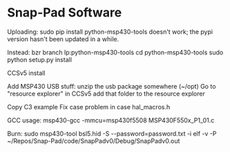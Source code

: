 Snap-Pad Software
=================

Uploading:
    sudo pip install python-msp430-tools
doesn't work; the pypi version hasn't been updated in a while.

Instead:
    bzr branch lp:python-msp430-tools
    cd python-msp430-tools
    sudo python setup.py install


CCSv5 install

Add MSP430 USB stuff:
    unzip the usb package somewhere (~/opt)
    Go to "resource explorer" in CCSv5
    add that folder to the resource explorer

Copy C3 example
Fix case problem in case hal_macros.h


GCC usage:
    msp430-gcc -mmcu=msp430f5508 MSP430F550x_P1_01.c 


Burn:
    sudo msp430-tool bsl5.hid -S --password=password.txt -i elf -v -P ~/Repos/Snap-Pad/code/SnapPadv0/Debug/SnapPadv0.out
